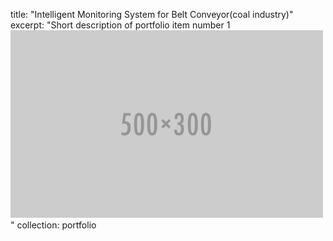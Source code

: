 title: "Intelligent Monitoring System for Belt Conveyor(coal industry)"
excerpt: "Short description of portfolio item number 1<br/><img src='/images/500x300.png'>"
collection: portfolio